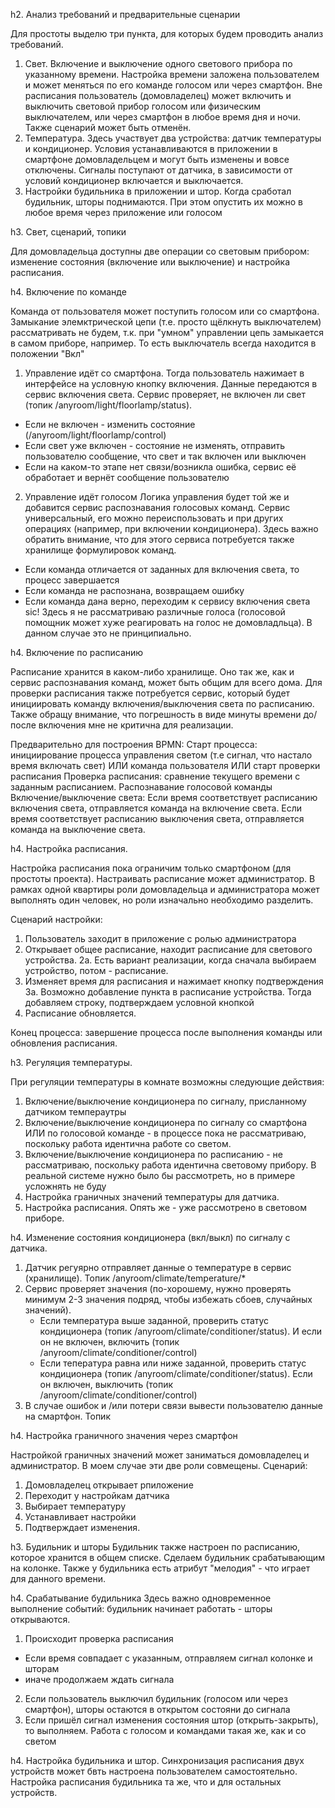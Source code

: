 h2. Анализ требований и предварительные сценарии

Для простоты выделю три пункта, для которых будем проводить анализ требований.
1. Свет. Включение и выключение одного светового прибора по указанному времени. Настройка времени заложена пользователем и может меняться по его команде голосом или через смартфон. Вне расписания пользователь (домовладелец) может включить и выключить световой прибор голосом или физическим выключателем, или через смартфон в любое время дня и ночи. Также сценарий может быть отменён.
2. Температура. Здесь участвует два устройства: датчик температуры и кондиционер. Условия устанавливаются в приложении в смартфоне домовладельцем и могут быть изменены и вовсе отключены. Сигналы поступают от датчика, в зависимости от условий кондиционер включается и выключается. 
3. Настройки будильника в приложении и штор. Когда сработал будильник, шторы поднимаются. При этом опустить их можно в любое время через приложение или голосом

h3. Свет, сценарий, топики

Для домовладельца доступны две операции со световым прибором: изменение состояния (включение или выключение) и настройка расписания.

h4. Включение по команде

Команда от пользователя может поступить голосом или со смартфона. Замыкание элемктрической цепи (т.е. просто щёлкнуть выключателем) рассматривать не будем, т.к. при "умном" управлении цепь замыкается в самом приборе, например. То есть выключатель всегда находится в положении "Вкл"
1. Управление идёт со смартфона. Тогда пользователь нажимает в интерфейсе на условную кнопку включения. Данные передаются в сервис включения света. Сервис проверяет, не включен ли свет (топик /anyroom/light/floorlamp/status).
* Если не включен - изменить состояние (/anyroom/light/floorlamp/control)
* Если свет уже включен - состояние не изменять, отправить пользователю сообщение, что свет и так включен или выключен
* Если на каком-то этапе нет связи/возникла ошибка, сервис её обработает и вернёт сообщение пользователю
2. Управление идёт голосом
Логика управления будет той же и добавится сервис распознавания голосовых команд. Сервис универсальный, его можно переиспользовать и при других операциях (например, при включении кондиционера). Здесь важно обратить внимание, что для этого сервиса потребуется также хранилище формулировок команд.
* Если команда отличается от заданных для включения света, то процесс завершается
* Если команда не распознана, возвращаем ошибку
* Если команда дана верно, переходим к сервису включения света
sic! Здесь я не рассматриваю различные голоса (голосовой помощник может хуже реагировать на голос не домовладльца). В данном случае это не принципиально.

h4. Включение по расписанию

Расписание хранится в каком-либо хранилище. Оно так же, как и сервис распознавания команд, может быть общим для всего дома. Для проверки расписания также потребуется сервис, который будет инициировать команду включения/выключения света по расписанию. Также обращу внимание, что погрешность в виде минуты времени до/после включения мне не критична для реализации.

Предварительно для построения BPMN:
Старт процесса: инициирование процесса управления светом (т.е сигнал, что настало время включать свет) ИЛИ команда пользователя ИЛИ старт проверки расписания
Проверка расписания: сравнение текущего времени с заданным расписанием.
Распознавание голосовой команды
Включение/выключение света:
    Если время соответствует расписанию включения света, отправляется команда на включение света.
    Если время соответствует расписанию выключения света, отправляется команда на выключение света.

h4. Настройка расписания.

Настройка расписания пока ограничим только смартфоном (для простоты проекта). Настраивать расписание может администратор. В рамках одной квартиры роли домовладельца и администратора может выполнять один человек, но роли изначально необходимо разделить.

Сценарий настройки:
1. Пользователь заходит в приложение с ролью администратора
2. Открывает общее расписание, находит расписание для светового устройства. 
    2а. Есть вариант реализации, когда сначала выбираем устройство, потом - расписание.
3. Изменяет время для расписания и нажимает кнопку подтверждения
 3а. Возможно добавление пункта в расписание устройства. Тогда добавляем строку, подтверждаем условной кнопкой
4. Расписание обновляется.

Конец процесса: завершение процесса после выполнения команды или обновления расписания. 

h3. Регуляция температуры.

При регуляции температуры в комнате возможны следующие действия:
1. Включение/выключение кондиционера по сигналу, присланному датчиком темпераутры
2. Включение/выключение кондиционера по сигналу со смартфона ИЛИ по голосовой команде - в процессе пока не рассматриваю, поскольку работа идентична работе со светом.
3. Включение/выключение кондиционера по расписанию - не рассматриваю, поскольку работа идентична световому прибору. В реальной системе нужно было бы рассмотреть, но в примере усложнять не буду
4. Настройка граничных значений температуры для датчика.
5. Настройка расписания. Опять же - уже рассмотрено в световом приборе.

h4. Изменение состояния кондиционера (вкл/выкл) по сигналу с датчика.

1. Датчик регуярно отправляет данные о температуре в сервис (хранилище). Топик /anyroom/climate/temperature/*
2. Сервис проверяет значения (по-хорошему, нужно проверять минимум 2-3 значения подряд, чтобы избежать сбоев, случайных значений). 
    * Если температура выше заданной, проверить статус кондиционера (топик /anyroom/climate/conditioner/status). И если он не включен, включить (топик /anyroom/climate/conditioner/control)
    * Если тепература равна или ниже заданной, проверить статус кондиционера (топик /anyroom/climate/conditioner/status).  Если он включен, выключить (топик /anyroom/climate/conditioner/control)
3. В случае ошибок и /или потери связи вывести пользователю данные на смартфон. Топик

h4. Настройка граничного значения через смартфон

Настройкой граничных значений может заниматься домовладелец и администратор. В моем случае эти две роли совмещены.
Сценарий:
1. Домовладелец открывает рпиложение
2. Переходит у настройкам датчика
3. Выбирает температуру
4. Устанавливает настройки
5. Подтверждает изменения.


h3. Будильник и шторы
Будильник также настроен по расписанию, которое хранится в общем списке. Сделаем будильник срабатывающим на колонке. Также у будильника есть атрибут "мелодия" - что играет для данного времени. 

h4. Срабатывание будильника
Здесь важно одновременное выполнение событий: будильник начинает работать - шторы открываются.
1. Происходит проверка расписания
 * Если время совпадает с указанным, отправляем сигнал колонке и шторам
 * иначе продолжаем ждать сигнала
2. Если пользователь выключил будильник (голосом или через смартфон), шторы остаются в открытом состояни до сигнала
3. Если пришёл сигнал изменения состояния штор (открыть-закрыть), то выполняем. Работа с голосом и командами такая же, как и со светом

h4. Настройка будильника и штор.
Синхронизация расписания двух устройств может бвть настроена пользователем самостоятельно. 
Настройка расписания будильника та же, что и для остальных устройств.

